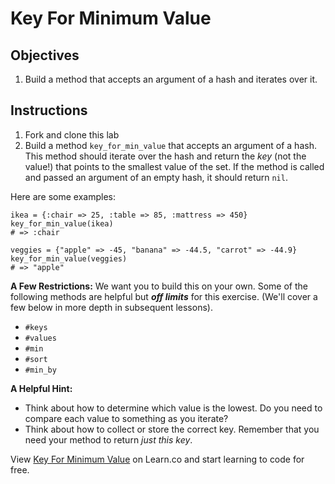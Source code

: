 # Key For Minimum Value

## Objectives

1. Build a method that accepts an argument of a hash and iterates over it.

## Instructions

1. Fork and clone this lab
2. Build a method `key_for_min_value` that accepts an argument of a hash. This method should iterate over the hash and return the *key* (not the value!) that points to the smallest value of the set. If the method is called and passed an argument of an empty hash, it should return `nil`.

Here are some examples:

```rubyoput
ikea = {:chair => 25, :table => 85, :mattress => 450}
key_for_min_value(ikea)
# => :chair

veggies = {"apple" => -45, "banana" => -44.5, "carrot" => -44.9}
key_for_min_value(veggies)
# => "apple"
```

**A Few Restrictions:**
We want you to build this on your own. Some of the following methods are helpful but ***off limits*** for this exercise. (We'll cover a few below in more depth in subsequent lessons).

* `#keys`
* `#values`
* `#min`
* `#sort`
* `#min_by`

**A Helpful Hint:**

* Think about how to determine which value is the lowest. Do you need to compare each value to something as you iterate?
* Think about how to collect or store the correct key. Remember that you need your method to return *just this key*.

<p data-visibility='hidden'>View <a href='https://learn.co/lessons/key-for-min-value' title='Key For Minimum Value'>Key For Minimum Value</a> on Learn.co and start learning to code for free.</p>
